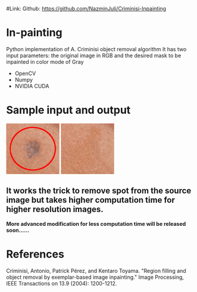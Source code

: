 #Link:
Github: https://github.com/NazminJuli/Criminisi-Inpainting

# In-painting 
Python implementation of A. Criminisi object removal algorithm
It has two input parameters: the original image in RGB and the desired mask to be inpainted in color mode of Gray

* OpenCV
* Numpy
* NVIDIA CUDA 

# Sample input and output
![marked area to be removed](https://github.com/NazminJuli/Criminisi-Inpainting/blob/155bb02433761202e4aca90db8e85c48ebcc418b/problem_2.png)
![marked area after inpainting](https://github.com/NazminJuli/Criminisi-Inpainting/blob/155bb02433761202e4aca90db8e85c48ebcc418b/problem_2_out_5.jpg)

## It works the trick to remove spot from the source image but takes higher computation time for higher resolution images.
**More advanced modification for less computation time will be released soon......**

# References
Criminisi, Antonio, Patrick Pérez, and Kentaro Toyama. "Region filling and object removal by exemplar-based image inpainting." Image Processing, IEEE Transactions on 13.9 (2004): 1200-1212.
